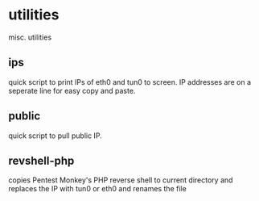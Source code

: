 # utilities
misc. utilities

## ips

quick script to print IPs of eth0 and tun0 to screen.  IP addresses are on a seperate line for easy copy and paste.

## public

quick script to pull public IP.

## revshell-php
copies Pentest Monkey's PHP reverse shell to current directory and replaces the IP with tun0 or eth0 and renames the file